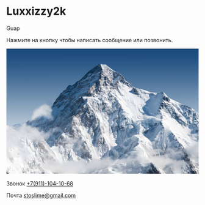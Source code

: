 # Luxxizzy2k
Guap
<p>Нажмите на кнопку чтобы написать сообщение или позвонить.</p>




<img src="istockphoto-1288385045-612x612.jpg" alt="альтернативный текст">





<p>Звонок <a href="tel:+79111041068"> +7(911)-104-10-68 </a></p>


<p>Почта <a href="mailto:stoslime@gmail.com"> stoslime@gmail.com </a></p>
